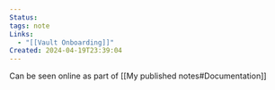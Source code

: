 ```yaml
---
Status: 
tags: note
Links:
  - "[[Vault Onboarding]]"
Created: 2024-04-19T23:39:04
---
```

Can be seen online as part of [[My published notes#Documentation]]